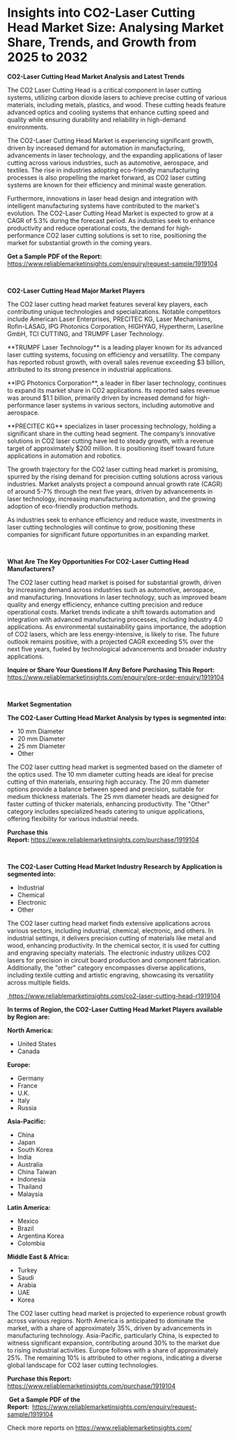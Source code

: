 <p><h1>Insights into CO2-Laser Cutting Head Market Size: Analysing Market Share, Trends, and Growth from 2025 to 2032</h1></p><p><strong>CO2-Laser Cutting Head Market Analysis and Latest Trends</strong></p>
<p><p>The CO2 Laser Cutting Head is a critical component in laser cutting systems, utilizing carbon dioxide lasers to achieve precise cutting of various materials, including metals, plastics, and wood. These cutting heads feature advanced optics and cooling systems that enhance cutting speed and quality while ensuring durability and reliability in high-demand environments.</p><p>The CO2-Laser Cutting Head Market is experiencing significant growth, driven by increased demand for automation in manufacturing, advancements in laser technology, and the expanding applications of laser cutting across various industries, such as automotive, aerospace, and textiles. The rise in industries adopting eco-friendly manufacturing processes is also propelling the market forward, as CO2 laser cutting systems are known for their efficiency and minimal waste generation.</p><p>Furthermore, innovations in laser head design and integration with intelligent manufacturing systems have contributed to the market's evolution. The CO2-Laser Cutting Head Market is expected to grow at a CAGR of 5.3% during the forecast period. As industries seek to enhance productivity and reduce operational costs, the demand for high-performance CO2 laser cutting solutions is set to rise, positioning the market for substantial growth in the coming years.</p></p>
<p><strong>Get a Sample PDF of the Report:&nbsp;</strong> <a href="https://www.reliablemarketinsights.com/enquiry/request-sample/1919104?utm_campaign=2938&utm_medium=2&utm_source=Github&utm_content=ia&utm_term=28032025&utm_id=co2-laser-cutting-head">https://www.reliablemarketinsights.com/enquiry/request-sample/1919104</a></p>
<p>&nbsp;</p>
<p><strong>CO2-Laser Cutting Head Major Market Players</strong></p>
<p><p>The CO2 laser cutting head market features several key players, each contributing unique technologies and specializations. Notable competitors include American Laser Enterprises, PRECITEC KG, Laser Mechanisms, Rofin-LASAG, IPG Photonics Corporation, HIGHYAG, Hypertherm, Laserline GmbH, TCI CUTTING, and TRUMPF Laser Technology.</p><p>**TRUMPF Laser Technology** is a leading player known for its advanced laser cutting systems, focusing on efficiency and versatility. The company has reported robust growth, with overall sales revenue exceeding $3 billion, attributed to its strong presence in industrial applications.</p><p>**IPG Photonics Corporation**, a leader in fiber laser technology, continues to expand its market share in CO2 applications. Its reported sales revenue was around $1.1 billion, primarily driven by increased demand for high-performance laser systems in various sectors, including automotive and aerospace.</p><p>**PRECITEC KG** specializes in laser processing technology, holding a significant share in the cutting head segment. The company’s innovative solutions in CO2 laser cutting have led to steady growth, with a revenue target of approximately $200 million. It is positioning itself toward future applications in automation and robotics.</p><p>The growth trajectory for the CO2 laser cutting head market is promising, spurred by the rising demand for precision cutting solutions across various industries. Market analysts project a compound annual growth rate (CAGR) of around 5-7% through the next five years, driven by advancements in laser technology, increasing manufacturing automation, and the growing adoption of eco-friendly production methods.</p><p>As industries seek to enhance efficiency and reduce waste, investments in laser cutting technologies will continue to grow, positioning these companies for significant future opportunities in an expanding market.</p></p>
<p>&nbsp;</p>
<p><strong>What Are The Key Opportunities For CO2-Laser Cutting Head Manufacturers?</strong></p>
<p><p>The CO2 laser cutting head market is poised for substantial growth, driven by increasing demand across industries such as automotive, aerospace, and manufacturing. Innovations in laser technology, such as improved beam quality and energy efficiency, enhance cutting precision and reduce operational costs. Market trends indicate a shift towards automation and integration with advanced manufacturing processes, including Industry 4.0 applications. As environmental sustainability gains importance, the adoption of CO2 lasers, which are less energy-intensive, is likely to rise. The future outlook remains positive, with a projected CAGR exceeding 5% over the next five years, fueled by technological advancements and broader industry applications.</p></p>
<p><strong>Inquire or Share Your Questions If Any Before Purchasing This Report:</strong> <a href="https://www.reliablemarketinsights.com/enquiry/pre-order-enquiry/1919104?utm_campaign=2938&utm_medium=2&utm_source=Github&utm_content=ia&utm_term=28032025&utm_id=co2-laser-cutting-head">https://www.reliablemarketinsights.com/enquiry/pre-order-enquiry/1919104</a></p>
<p>&nbsp;</p>
<p><strong>Market Segmentation</strong></p>
<p><strong>The CO2-Laser Cutting Head Market Analysis by types is segmented into:</strong></p>
<p><ul><li>10 mm Diameter</li><li>20 mm Diameter</li><li>25 mm Diameter</li><li>Other</li></ul></p>
<p><p>The CO2 laser cutting head market is segmented based on the diameter of the optics used. The 10 mm diameter cutting heads are ideal for precise cutting of thin materials, ensuring high accuracy. The 20 mm diameter options provide a balance between speed and precision, suitable for medium thickness materials. The 25 mm diameter heads are designed for faster cutting of thicker materials, enhancing productivity. The "Other" category includes specialized heads catering to unique applications, offering flexibility for various industrial needs.</p></p>
<p><strong>Purchase this Report:&nbsp;</strong><a href="https://www.reliablemarketinsights.com/purchase/1919104?utm_campaign=2938&utm_medium=2&utm_source=Github&utm_content=ia&utm_term=28032025&utm_id=co2-laser-cutting-head">https://www.reliablemarketinsights.com/purchase/1919104</a></p>
<p>&nbsp;</p>
<p><strong>The CO2-Laser Cutting Head Market Industry Research by Application is segmented into:</strong></p>
<p><ul><li>Industrial</li><li>Chemical</li><li>Electronic</li><li>Other</li></ul></p>
<p><p>The CO2 laser cutting head market finds extensive applications across various sectors, including industrial, chemical, electronic, and others. In industrial settings, it delivers precision cutting of materials like metal and wood, enhancing productivity. In the chemical sector, it is used for cutting and engraving specialty materials. The electronic industry utilizes CO2 lasers for precision in circuit board production and component fabrication. Additionally, the "other" category encompasses diverse applications, including textile cutting and artistic engraving, showcasing its versatility across multiple fields.</p></p>
<p><a href="https://www.reliablemarketinsights.com/co2-laser-cutting-head-r1919104?utm_campaign=2938&utm_medium=2&utm_source=Github&utm_content=ia&utm_term=28032025&utm_id=co2-laser-cutting-head">&nbsp;https://www.reliablemarketinsights.com/co2-laser-cutting-head-r1919104</a></p>
<p><strong>In terms of Region, the CO2-Laser Cutting Head Market Players available by Region are:</strong></p>
<p>
    <p> <strong> North America: </strong>
        <ul>
            <li>United States</li>
            <li>Canada</li>
        </ul>
        </p> 
    <p> <strong> Europe: </strong>
        <ul>
            <li>Germany</li>
            <li>France</li>
            <li>U.K.</li>
            <li>Italy</li>
            <li>Russia</li>
        </ul>
        </p> 
    <p> <strong> Asia-Pacific: </strong>
        <ul>
            <li>China</li>
            <li>Japan</li>
            <li>South Korea</li>
            <li>India</li>
            <li>Australia</li>
            <li>China Taiwan</li>
            <li>Indonesia</li>
            <li>Thailand</li>
            <li>Malaysia</li>
        </ul>
        </p> 
    <p> <strong> Latin America: </strong>
        <ul>
            <li>Mexico</li>
            <li>Brazil</li>
            <li>Argentina Korea</li>
            <li>Colombia</li>
        </ul>
        </p> 
    <p> <strong> Middle East & Africa: </strong>
        <ul>
            <li>Turkey</li>
            <li>Saudi</li>
            <li>Arabia</li>
            <li>UAE</li>
            <li>Korea</li>
        </ul>
    </p>
    </p>
<p><p>The CO2 laser cutting head market is projected to experience robust growth across various regions. North America is anticipated to dominate the market, with a share of approximately 35%, driven by advancements in manufacturing technology. Asia-Pacific, particularly China, is expected to witness significant expansion, contributing around 30% to the market due to rising industrial activities. Europe follows with a share of approximately 25%. The remaining 10% is attributed to other regions, indicating a diverse global landscape for CO2 laser cutting technologies.</p></p>
<p><strong>Purchase this Report: </strong><a href="https://www.reliablemarketinsights.com/purchase/1919104?utm_campaign=2938&utm_medium=2&utm_source=Github&utm_content=ia&utm_term=28032025&utm_id=co2-laser-cutting-head">https://www.reliablemarketinsights.com/purchase/1919104</a></p>
<p>&nbsp;<strong>Get a Sample PDF of the Report:&nbsp;&nbsp;</strong><a href="https://www.reliablemarketinsights.com/enquiry/request-sample/1919104?utm_campaign=2938&utm_medium=2&utm_source=Github&utm_content=ia&utm_term=28032025&utm_id=co2-laser-cutting-head">https://www.reliablemarketinsights.com/enquiry/request-sample/1919104</a></p>
<p><strong></strong></p>
<p>Check more reports on <a href="https://www.reliablemarketinsights.com/?utm_campaign=2938&utm_medium=2&utm_source=Github&utm_content=ia&utm_term=28032025&utm_id=co2-laser-cutting-head">https://www.reliablemarketinsights.com/</a></p>